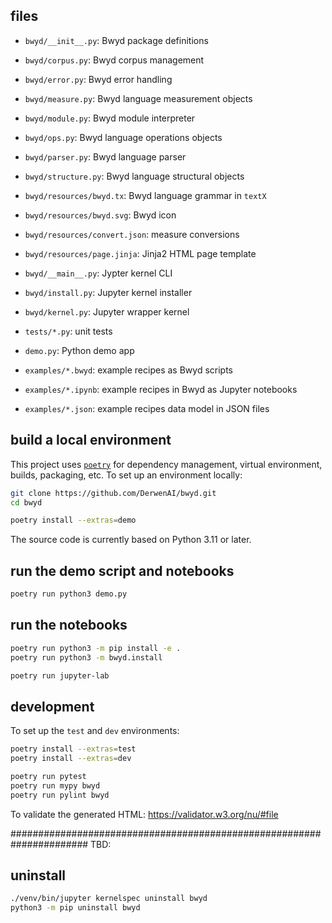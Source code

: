 ## files

  - `bwyd/__init__.py`: Bwyd package definitions
  - `bwyd/corpus.py`: Bwyd corpus management
  - `bwyd/error.py`: Bwyd error handling
  - `bwyd/measure.py`: Bwyd language measurement objects
  - `bwyd/module.py`: Bwyd module interpreter
  - `bwyd/ops.py`: Bwyd language operations objects
  - `bwyd/parser.py`: Bwyd language parser
  - `bwyd/structure.py`: Bwyd language structural objects

  - `bwyd/resources/bwyd.tx`: Bwyd language grammar in `textX`
  - `bwyd/resources/bwyd.svg`: Bwyd icon
  - `bwyd/resources/convert.json`: measure conversions
  - `bwyd/resources/page.jinja`: Jinja2 HTML page template

  - `bwyd/__main__.py`: Jypter kernel CLI
  - `bwyd/install.py`: Jupyter kernel installer
  - `bwyd/kernel.py`: Jupyter wrapper kernel

  - `tests/*.py`: unit tests

  - `demo.py`: Python demo app
  - `examples/*.bwyd`: example recipes as Bwyd scripts
  - `examples/*.ipynb`: example recipes in Bwyd as Jupyter notebooks
  - `examples/*.json`: example recipes data model in JSON files


## build a local environment

This project uses [`poetry`](https://python-poetry.org/docs/basic-usage/)
for dependency management, virtual environment, builds, packaging, etc.
To set up an environment locally:

```bash
git clone https://github.com/DerwenAI/bwyd.git
cd bwyd

poetry install --extras=demo
```

The source code is currently based on Python 3.11 or later.


## run the demo script and notebooks

```bash
poetry run python3 demo.py
```

## run the notebooks

```bash
poetry run python3 -m pip install -e .
poetry run python3 -m bwyd.install
```

```bash
poetry run jupyter-lab
```


## development

To set up the `test` and `dev` environments:

```bash
poetry install --extras=test
poetry install --extras=dev
```

```bash
poetry run pytest
poetry run mypy bwyd
poetry run pylint bwyd
```

To validate the generated HTML:
<https://validator.w3.org/nu/#file>


######################################################################
TBD:

## uninstall

```bash
./venv/bin/jupyter kernelspec uninstall bwyd
python3 -m pip uninstall bwyd
```
